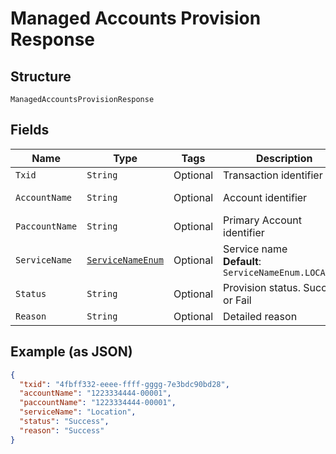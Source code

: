 
# Managed Accounts Provision Response

## Structure

`ManagedAccountsProvisionResponse`

## Fields

| Name | Type | Tags | Description | Getter | Setter |
|  --- | --- | --- | --- | --- | --- |
| `Txid` | `String` | Optional | Transaction identifier | String getTxid() | setTxid(String txid) |
| `AccountName` | `String` | Optional | Account identifier | String getAccountName() | setAccountName(String accountName) |
| `PaccountName` | `String` | Optional | Primary Account identifier | String getPaccountName() | setPaccountName(String paccountName) |
| `ServiceName` | [`ServiceNameEnum`](../../doc/models/service-name-enum.md) | Optional | Service name<br>**Default**: `ServiceNameEnum.LOCATION` | ServiceNameEnum getServiceName() | setServiceName(ServiceNameEnum serviceName) |
| `Status` | `String` | Optional | Provision status. Success or Fail | String getStatus() | setStatus(String status) |
| `Reason` | `String` | Optional | Detailed reason | String getReason() | setReason(String reason) |

## Example (as JSON)

```json
{
  "txid": "4fbff332-eeee-ffff-gggg-7e3bdc90bd28",
  "accountName": "1223334444-00001",
  "paccountName": "1223334444-00001",
  "serviceName": "Location",
  "status": "Success",
  "reason": "Success"
}
```

